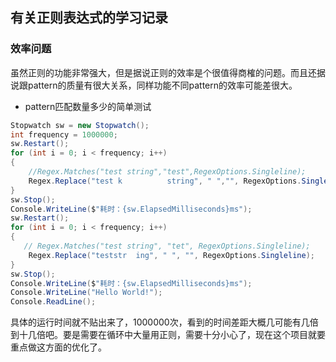 ## 有关正则表达式的学习记录

### 效率问题

虽然正则的功能非常强大，但是据说正则的效率是个很值得商榷的问题。而且还据说跟pattern的质量有很大关系，同样功能不同pattern的效率可能差很大。

* pattern匹配数量多少的简单测试
```csharp
Stopwatch sw = new Stopwatch();
int frequency = 1000000;
sw.Restart();
for (int i = 0; i < frequency; i++)
{
    //Regex.Matches("test string","test",RegexOptions.Singleline);
    Regex.Replace("test k          string", " ","", RegexOptions.Singleline);
}
sw.Stop();
Console.WriteLine($"耗时：{sw.ElapsedMilliseconds}ms");
sw.Restart();
for (int i = 0; i < frequency; i++)
{
   // Regex.Matches("test string", "tet", RegexOptions.Singleline);
    Regex.Replace("teststr  ing", " ", "", RegexOptions.Singleline);
}
sw.Stop();
Console.WriteLine($"耗时：{sw.ElapsedMilliseconds}ms");
Console.WriteLine("Hello World!");
Console.ReadLine();
```
具体的运行时间就不贴出来了，1000000次，看到的时间差距大概几可能有几倍到十几倍吧。要是需要在循环中大量用正则，需要十分小心了，现在这个项目就要重点做这方面的优化了。